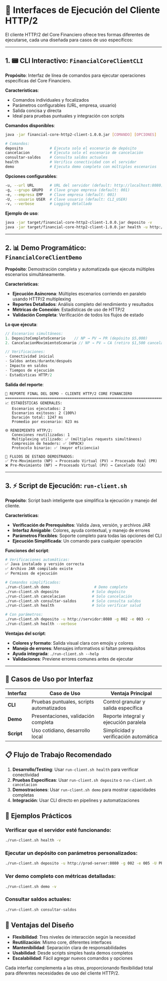 # 🚀 **Interfaces de Ejecución del Cliente HTTP/2**

El cliente HTTP/2 del Core Financiero ofrece tres formas diferentes de ejecutarse, cada una diseñada para casos de uso específicos:

---

## 1. **📟 CLI Interactivo: `FinancialCoreClientCLI`**

**Propósito**: Interfaz de línea de comandos para ejecutar operaciones específicas del Core Financiero.

**Características**:
- Comandos individuales y focalizados
- Parámetros configurables (URL, empresa, usuario)
- Salida concisa y directa
- Ideal para pruebas puntuales y integración con scripts

**Comandos disponibles**:
```bash
java -jar financial-core-http2-client-1.0.0.jar [COMANDO] [OPCIONES]

# Comandos:
deposito            # Ejecuta solo el escenario de depósito
cancelacion         # Ejecuta solo el escenario de cancelación  
consultar-saldos    # Consulta saldos actuales
health              # Verifica conectividad con el servidor
demo                # Ejecuta demo completo con múltiples escenarios
```

**Opciones configurables**:
```bash
-u, --url URL       # URL del servidor (default: http://localhost:8080)
-g, --grupo GRUPO   # Clave grupo empresa (default: 001)
-e, --empresa EMP   # Clave empresa (default: 001)
-U, --usuario USER  # Clave usuario (default: CLI_USER)
-v, --verbose       # Logging detallado
```

**Ejemplo de uso**:
```bash
java -jar target/financial-core-http2-client-1.0.0.jar deposito -v
java -jar target/financial-core-http2-client-1.0.0.jar health -u http://servidor:8080
```

---

## 2. **📊 Demo Programático: `FinancialCoreClientDemo`**

**Propósito**: Demostración completa y automatizada que ejecuta múltiples escenarios simultáneamente.

**Características**:
- **Ejecución Asíncrona**: Múltiples escenarios corriendo en paralelo usando HTTP/2 multiplexing
- **Reportes Detallados**: Análisis completo del rendimiento y resultados
- **Métricas de Conexión**: Estadísticas de uso de HTTP/2
- **Validación Completa**: Verificación de todos los flujos de estado

**Lo que ejecuta**:
```java
// Escenarios simultáneos:
1. DepositoCompletoScenario    // NP → PV → PR (depósito $5,000)
2. CancelacionMovimientoScenario // NP → PV → CA (retiro $1,500 cancelado)

// Verificaciones:
- Conectividad inicial
- Saldos antes/durante/después
- Impacto en saldos
- Tiempos de ejecución
- Estadísticas HTTP/2
```

**Salida del reporte**:
```
🎯 REPORTE FINAL DEL DEMO - CLIENTE HTTP/2 CORE FINANCIERO
===============================================================================
📈 ESTADÍSTICAS GENERALES:
   Escenarios ejecutados: 2
   Escenarios exitosos: 2 (100%)
   Duración total: 1247 ms
   Promedio por escenario: 623 ms

🌐 RENDIMIENTO HTTP/2:
   Conexiones reutilizadas: 1
   Multiplexing utilizado: ✅ (múltiples requests simultáneos)
   Compresión de headers: ✅ (HPACK)
   Protocolo binario: ✅ (mayor eficiencia)

🔄 FLUJOS DE ESTADO DEMOSTRADOS:
✅ Pre-Movimiento (NP) → Procesado Virtual (PV) → Procesado Real (PR)
❌ Pre-Movimiento (NP) → Procesado Virtual (PV) → Cancelado (CA)
```

---

## 3. **⚡ Script de Ejecución: `run-client.sh`**

**Propósito**: Script bash inteligente que simplifica la ejecución y manejo del cliente.

**Características**:
- **Verificación de Prerequisitos**: Valida Java, versión, y archivos JAR
- **Interfaz Amigable**: Colores, ayuda contextual, y manejo de errores
- **Parámetros Flexibles**: Soporte completo para todas las opciones del CLI
- **Ejecución Simplificada**: Un comando para cualquier operación

**Funciones del script**:

```bash
# Verificaciones automáticas:
✅ Java instalado y versión correcta
✅ Archivo JAR compilado existe
✅ Permisos de ejecución

# Comandos simplificados:
./run-client.sh demo                    # Demo completo
./run-client.sh deposito               # Solo depósito
./run-client.sh cancelacion            # Solo cancelación
./run-client.sh consultar-saldos       # Solo consulta saldos
./run-client.sh health                 # Solo verificar salud

# Con parámetros:
./run-client.sh deposito -u http://servidor:8080 -g 002 -e 003 -v
./run-client.sh health --verbose
```

**Ventajas del script**:
- **Colores y formato**: Salida visual clara con emojis y colores
- **Manejo de errores**: Mensajes informativos si faltan prerequisitos
- **Ayuda integrada**: `./run-client.sh --help`
- **Validaciones**: Previene errores comunes antes de ejecutar

---

## **🎯 Casos de Uso por Interfaz**

| Interfaz | Caso de Uso | Ventaja Principal |
|----------|-------------|-------------------|
| **CLI** | Pruebas puntuales, scripts automatizados | Control granular y salida específica |
| **Demo** | Presentaciones, validación completa | Reporte integral y ejecución paralela |
| **Script** | Uso cotidiano, desarrollo local | Simplicidad y verificación automática |

## **📋 Flujo de Trabajo Recomendado**

1. **Desarrollo/Testing**: Usar `run-client.sh health` para verificar conectividad
2. **Pruebas Específicas**: Usar `run-client.sh deposito` o `run-client.sh cancelacion`
3. **Demostraciones**: Usar `run-client.sh demo` para mostrar capacidades completas
4. **Integración**: Usar CLI directo en pipelines y automatizaciones

## **🔧 Ejemplos Prácticos**

### Verificar que el servidor esté funcionando:
```bash
./run-client.sh health -v
```

### Ejecutar un depósito con parámetros personalizados:
```bash
./run-client.sh deposito -u http://prod-server:8080 -g 002 -e 005 -U PROD_USER -v
```

### Ver demo completo con métricas detalladas:
```bash
./run-client.sh demo -v
```

### Consultar saldos actuales:
```bash
./run-client.sh consultar-saldos
```

## **🚀 Ventajas del Diseño**

- **Flexibilidad**: Tres niveles de interacción según la necesidad
- **Reutilización**: Mismo core, diferentes interfaces
- **Mantenibilidad**: Separación clara de responsabilidades
- **Usabilidad**: Desde scripts simples hasta demos completos
- **Escalabilidad**: Fácil agregar nuevos comandos y opciones

Cada interfaz complementa a las otras, proporcionando flexibilidad total para diferentes necesidades de uso del cliente HTTP/2.